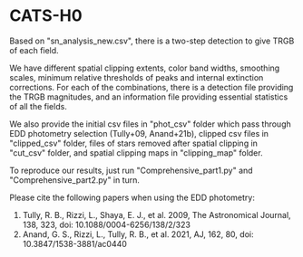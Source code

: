 # CATS-H0

Based on "sn_analysis_new.csv", there is a two-step detection to give TRGB of each field.

We have different spatial clipping extents, color band widths, smoothing scales, minimum relative thresholds of peaks and internal extinction corrections. For each of the combinations, there is a detection file providing the TRGB magnitudes, and an information file providing essential statistics of all the fields.

We also provide the initial csv files in "phot_csv" folder which pass through EDD photometry selection (Tully+09, Anand+21b), clipped csv files in "clipped_csv" folder, files of stars removed after spatial clipping in "cut_csv" folder, and spatial clipping maps in "clipping_map" folder.

To reproduce our results, just run "Comprehensive_part1.py" and "Comprehensive_part2.py" in turn.

Please cite the following papers when using the EDD photometry:
1. Tully, R. B., Rizzi, L., Shaya, E. J., et al. 2009, The Astronomical Journal, 138, 323, doi: 10.1088/0004-6256/138/2/323
2. Anand, G. S., Rizzi, L., Tully, R. B., et al. 2021, AJ, 162, 80, doi: 10.3847/1538-3881/ac0440
